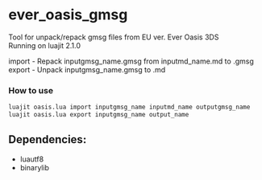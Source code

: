 # ever_oasis_gmsg
Tool for unpack/repack gmsg files from EU ver. Ever Oasis 3DS <br />
Running on luajit 2.1.0

import - Repack inputgmsg_name.gmsg from inputmd_name.md to .gmsg <br />
export - Unpack inputgmsg_name.gmsg to .md

### How to use
```sh
luajit oasis.lua import inputgmsg_name inputmd_name outputgmsg_name
luajit oasis.lua export inputgmsg_name output_name
```

## Dependencies:
- luautf8
- binarylib
